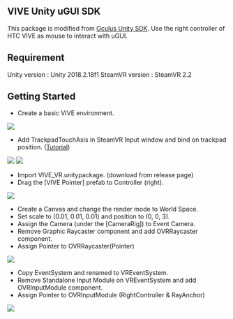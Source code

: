 ## VIVE Unity uGUI SDK
This package is modified from [Oculus Unity SDK](https://developer.oculus.com/downloads/
). 
Use the right controller of HTC VIVE as mouse to interact with uGUI.

## Requirement
Unity version : Unity 2018.2.18f1
SteamVR version : SteamVR 2.2

## Getting Started
- Create a basic VIVE environment.

![](https://i.imgur.com/voL7igx.png)

- Add TrackpadTouchAxis in SteamVR Input window and bind on trackpad position. ([Tutorial](https://www.youtube.com/watch?v=bn8eMxBcI70&list=PLmc6GPFDyfw83KiqUHZceuThGKoyO4hkt))

![](https://i.imgur.com/MHptIQ7.png)
![](https://i.imgur.com/t67AmKs.png)
- Import VIVE_VR.unitypackage. (download from release page)
- Drag the [VIVE Pointer] prefab to Controller (right).

![](https://i.imgur.com/A2ux14b.png)
- Create a Canvas and change the render mode to World Space.
- Set scale to (0.01, 0.01, 0.01) and position to (0, 0, 3).
- Assign the Camera (under the [CameraRig]) to Event Camera.
- Remove Graphic Raycaster component and add OVRRaycaster component.
- Assign Pointer to OVRRaycaster(Pointer)

![](https://i.imgur.com/t1T5jBh.png)
- Copy EventSystem and renamed to VREventSystem.
- Remove Standalone Input Module on VREventSystem and add OVRInputModule component.
- Assign Pointer to OVRInputModule (RightController & RayAnchor)

![](https://i.imgur.com/TF82yBs.png)